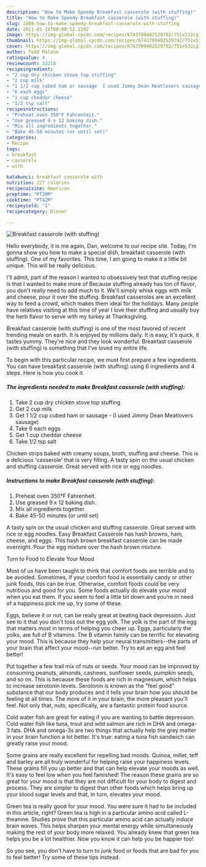 ```yaml
---
description: "How to Make Speedy Breakfast casserole (with stuffing)"
title: "How to Make Speedy Breakfast casserole (with stuffing)"
slug: 1888-how-to-make-speedy-breakfast-casserole-with-stuffing
date: 2021-01-16T00:00:52.229Z
image: https://img-global.cpcdn.com/recipes/6743709402529792/751x532cq70/breakfast-casserole-with-stuffing-recipe-main-photo.jpg
thumbnail: https://img-global.cpcdn.com/recipes/6743709402529792/751x532cq70/breakfast-casserole-with-stuffing-recipe-main-photo.jpg
cover: https://img-global.cpcdn.com/recipes/6743709402529792/751x532cq70/breakfast-casserole-with-stuffing-recipe-main-photo.jpg
author: Todd Malone
ratingvalue: 4
reviewcount: 32218
recipeingredient:
- "2 cup dry chicken stove top stuffing"
- "2 cup milk"
- "1 1/2 cup cubed ham or sausage  I used Jimmy Dean Meatlovers sausage"
- "6 each eggs"
- "1 cup cheddar cheese"
- "1/2 tsp salt"
recipeinstructions:
- "Preheat oven 350°F Fahrenheit."
- "Use greased 9 x 12 baking dish."
- "Mix all ingredients together."
- "Bake 45-50 minutes (or until set)"
categories:
- Recipe
tags:
- breakfast
- casserole
- with

katakunci: breakfast casserole with 
nutrition: 227 calories
recipecuisine: American
preptime: "PT20M"
cooktime: "PT42M"
recipeyield: "1"
recipecategory: Dinner

---
```



![Breakfast casserole (with stuffing)](https://img-global.cpcdn.com/recipes/6743709402529792/751x532cq70/breakfast-casserole-with-stuffing-recipe-main-photo.jpg)

Hello everybody, it is me again, Dan, welcome to our recipe site. Today, I'm gonna show you how to make a special dish, breakfast casserole (with stuffing). One of my favorites. This time, I am going to make it a little bit unique. This will be really delicious.

I&#39;ll admit, part of the reason I wanted to obsessively test that stuffing recipe is that I wanted to make more of Because stuffing already has ton of flavor, you don&#39;t really need to add much to it. We&#39;ll simply whisk eggs with milk and cheese, pour it over the stuffing. Breakfast casseroles are an excellent way to feed a crowd, which makes them ideal for the holidays. Many people have relatives visiting at this time of year I love their stuffing and usually buy the herb flavor to serve with my turkey at Thanksgiving.

Breakfast casserole (with stuffing) is one of the most favored of recent trending meals on earth. It is enjoyed by millions daily. It is easy, it's quick, it tastes yummy. They're nice and they look wonderful. Breakfast casserole (with stuffing) is something that I've loved my entire life.


To begin with this particular recipe, we must first prepare a few ingredients. You can have breakfast casserole (with stuffing) using 6 ingredients and 4 steps. Here is how you cook it.

<!--inarticleads1-->

##### The ingredients needed to make Breakfast casserole (with stuffing):

1. Take 2 cup dry chicken stove top stuffing
1. Get 2 cup milk
1. Get 1 1/2 cup cubed ham or sausage - (I used Jimmy Dean Meatlovers sausage)
1. Take 6 each eggs
1. Get 1 cup cheddar cheese
1. Take 1/2 tsp salt


Chicken strips baked with creamy soups, broth, stuffing and cheese. This is a delicious &#39;casserole&#39; that is very filling. A tasty spin on the usual chicken and stuffing casserole. Great served with rice or egg noodles. 

<!--inarticleads2-->

##### Instructions to make Breakfast casserole (with stuffing):

1. Preheat oven 350°F Fahrenheit.
1. Use greased 9 x 12 baking dish.
1. Mix all ingredients together.
1. Bake 45-50 minutes (or until set)


A tasty spin on the usual chicken and stuffing casserole. Great served with rice or egg noodles. Easy Breakfast Casserole has hash browns, ham, cheese, and eggs. This hash brown breakfast casserole can be made overnight. Pour the egg mixture over the hash brown mixture. 

Turn to Food to Elevate Your Mood


Most of us have been taught to think that comfort foods are terrible and to be avoided. Sometimes, if your comfort food is essentially candy or other junk foods, this can be true. Otherwise, comfort foods could be very nutritious and good for you. Some foods actually do elevate your mood when you eat them. If you seem to feel a little bit down and you're in need of a happiness pick me up, try some of these.

Eggs, believe it or not, can be really great at beating back depression. Just see to it that you don't toss out the egg yolk. The yolk is the part of the egg that matters most in terms of helping you cheer up. Eggs, particularly the yolks, are full of B vitamins. The B vitamin family can be terrific for elevating your mood. This is because they help your neural transmitters--the parts of your brain that affect your mood--run better. Try to eat an egg and feel better!

Put together a few trail mix of nuts or seeds. Your mood can be improved by consuming peanuts, almonds, cashews, sunflower seeds, pumpkin seeds, and so on. This is because these foods are rich in magnesium, which helps to increase serotonin levels. Serotonin is known as the "feel good" substance that our body produces and it tells your brain how you should be feeling at all times. The more of it in your brain, the more pleasant you'll feel. Not only that, nuts, specifically, are a fantastic protein food source.

Cold water fish are great for eating if you are wanting to battle depression. Cold water fish like tuna, trout and wild salmon are rich in DHA and omega-3 fats. DHA and omega-3s are two things that actually help the grey matter in your brain function a lot better. It's true: eating a tuna fish sandwich can greatly raise your mood. 

Some grains are really excellent for repelling bad moods. Quinoa, millet, teff and barley are all truly wonderful for helping raise your happiness levels. These grains fill you up better and that can help elevate your moods as well. It's easy to feel low when you feel famished! The reason these grains are so great for your mood is that they are not difficult for your body to digest and process. They are simpler to digest than other foods which helps bring up your blood sugar levels and that, in turn, elevates your mood.

Green tea is really good for your mood. You were sure it had to be included in this article, right? Green tea is high in a particular amino acid called L-theanine. Studies prove that this particular amino acid can actually induce brain waves. This helps sharpen your mental energy while simultaneously making the rest of your body more relaxed. You already knew that green tea helps you be a lot healthier. Now you know it can help you be happier too!

So you see, you don't have to turn to junk food or foods that are bad for you to feel better! Try  some  of  these  tips  instead.

